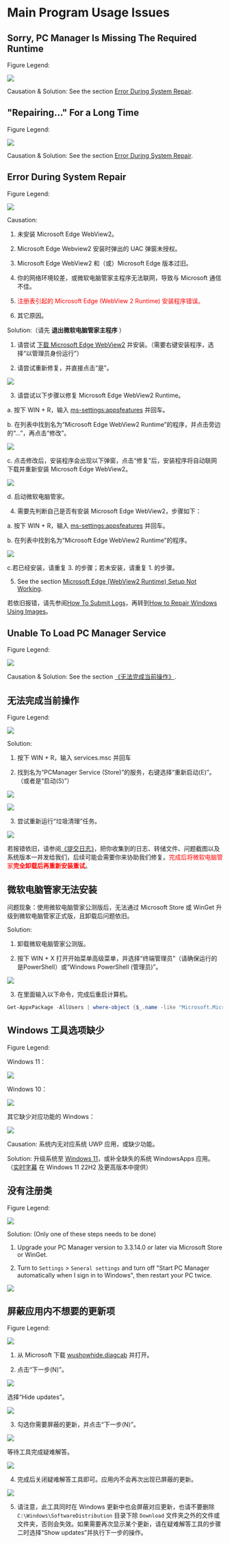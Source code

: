 # Main Program Usage Issues

## Sorry, PC Manager Is Missing The Required Runtime
Figure Legend:

![](../assets/problem-solving/main-program/EdgeWebView2/missing-runtime.png)

Causation & Solution: See the section [Error During System Repair](#error-during-system-repair).

## "Repairing..." For a Long Time
Figure Legend:

![](../assets/problem-solving/main-program/EdgeWebView2/reparing.png)

Causation & Solution: See the section [Error During System Repair](#error-during-system-repair).

## Error During System Repair
Figure Legend:

![](../assets/problem-solving/main-program/EdgeWebView2/failed-to-repair.png)

Causation:

1. 未安装 Microsoft Edge WebView2。

2. Microsoft Edge Webview2 安装时弹出的 UAC 弹窗未授权。

3. Microsoft Edge WebView2 和（或）Microsoft Edge 版本过旧。

4. 你的网络环境较差，或微软电脑管家主程序无法联网，导致与 Microsoft 通信不佳。

5. <font color=red>注册表引起的 Microsoft Edge (WebView 2 Runtime) 安装程序错误。</font>

6. 其它原因。

Solution:（请先 **退出微软电脑管家主程序** ）

1. 请尝试 [下载 Microsoft Edge WebView2](https://go.microsoft.com/fwlink/?linkid=2124701) 并安装。（需要右键安装程序，选择“以管理员身份运行”）

2. 请尝试重新修复，并直接点击“是”。

![](../assets/problem-solving/main-program/EdgeWebView2/EdgeWebView2-Setup.png)

3. 请尝试以下步骤以修复 Microsoft Edge WebView2 Runtime。

a. 按下 WIN + R，输入 [ms-settings:appsfeatures](ms-settings:appsfeatures) 并回车。

b. 在列表中找到名为“Microsoft Edge WebView2 Runtime”的程序，并点击旁边的“...”，再点击“修改”。

![](../assets/problem-solving/main-program/EdgeWebView2/modify.png)

c. 点击修改后，安装程序会出现以下弹窗，点击“修复”后，安装程序将自动联网下载并重新安装 Microsoft Edge WebView2。

![](../assets/problem-solving/main-program/EdgeWebView2/repair-Edge-WebView-2.png)

d. 启动微软电脑管家。

4. 需要先判断自己是否有安装 Microsoft Edge WebView2，步骤如下：

a. 按下 WIN + R，输入 [ms-settings:appsfeatures](ms-settings:appsfeatures) 并回车。

b. 在列表中找到名为“Microsoft Edge WebView2 Runtime”的程序。

![](../assets/problem-solving/main-program/EdgeWebView2/Edge-WebView-2.png)

c.若已经安装，请重复 3. 的步骤；若未安装，请重复 1. 的步骤。

5. See the section [Microsoft Edge (WebView2 Runtime) Setup Not Working](../problem-solving/EdgeWebView2#microsoft-edge-webview2-runtime-setup-not-working).

若依旧报错，请先参阅[How To Submit Logs](../appendix/submit-logs)，再转到[How to Repair Windows Using Images](../appendix/repair-system-image#image-repair)。

## Unable To Load PC Manager Service
Figure Legend:

![](../assets/problem-solving/main-program/service-error/unable-to-load-service.png)

Causation & Solution: See the section [《无法完成当前操作》](#无法完成当前操作).

## 无法完成当前操作
Figure Legend:

![](../assets/problem-solving/main-program/service-error/unable-to-proceed.png)

Solution:
1. 按下 WIN + R，输入 services.msc 并回车

2. 找到名为“PCManager Service (Store)”的服务，右键选择“重新启动(E)”。（或者是“启动(S)”）

![](../assets/problem-solving/main-program/service-error/start-service.png)

![](../assets/problem-solving/main-program/service-error/restart-service.png)

3. 尝试重新运行“垃圾清理”任务。

![](../assets/problem-solving/main-program/service-error/cleanup.png)

若报错依旧，请参阅[《提交日志》](../appendix/submit-advice-n-feedback)，把你收集到的日志、转储文件、问题截图以及系统版本一并发给我们，后续可能会需要你来协助我们修复。<font color=red>完成后将微软电脑管家**完全卸载后再重新安装重试**</font>。

## 微软电脑管家无法安装
问题现象：使用微软电脑管家公测版后，无法通过 Microsoft Store 或 WinGet 升级到微软电脑管家正式版，且卸载后问题依旧。

Solution:
1. 卸载微软电脑管家公测版。

2. 按下 WIN + X 打开开始菜单高级菜单，并选择“终端管理员”（请确保运行的是PowerShell）或“Windows PowerShell (管理员)”。

![](../assets/problem-solving/main-program/uninstallable/startmenu-right-click.png)

3. 在里面输入以下命令，完成后重启计算机。

```PowerShell
Get-AppxPackage -AllUsers | where-object {$_.name -like "Microsoft.MicrosoftPCManager"} | Remove-AppxPackage -AllUsers
```

## Windows 工具选项缺少
Figure Legend:

Windows 11：

![](../assets/problem-solving/main-program/missing-tool-options/Windows-11.png)

Windows 10：

![](../assets/problem-solving/main-program/missing-tool-options/Windows-10.png)

其它缺少对应功能的 Windows：

![](../assets/problem-solving/main-program/missing-tool-options/Windows-others.png)

Causation: 系统内无对应系统 UWP 应用，或缺少功能。

Solution: 升级系统至 [Windows 11](https://aka.ms/DownloadWindows11)，或补全缺失的系统 WindowsApps 应用。（[实时字幕](https://support.microsoft.com/zh-cn/windows/%E4%BD%BF%E7%94%A8%E5%AE%9E%E6%97%B6%E5%AD%97%E5%B9%95%E6%9B%B4%E5%A5%BD%E5%9C%B0%E4%BA%86%E8%A7%A3%E9%9F%B3%E9%A2%91-b52da59c-14b8-4031-aeeb-f6a47e6055df) 在 Windows 11 22H2 及更高版本中提供）

## 没有注册类
Figure Legend:

![](../assets/problem-solving/main-program/no-registration-class/no-registration-class.png)

Solution: (Only one of these steps needs to be done)
1. Upgrade your PC Manager version to 3.3.14.0 or later via Microsoft Store or WinGet.

2. Turn to `Settings` > `Seneral settings` and turn off "Start PC Manager automatically when I sign in to Windows", then restart your PC twice.

![](../assets/problem-solving/main-program/no-registration-class/close-startup.png)

## 屏蔽应用内不想要的更新项
Figure Legend:

![](../assets/problem-solving/main-program/wushowhide/updates.png)

1. 从 Microsoft 下载 [wushowhide.diagcab](http://download.microsoft.com/download/F/2/2/F22D5FDB-59CD-4275-8C95-1BE17BF70B21/wushowhide.diagcab) 并打开。

2. 点击“下一步(N)”。

![](../assets/problem-solving/main-program/wushowhide/next.png)

选择“Hide updates”。

![](../assets/problem-solving/main-program/wushowhide/hide-updates.png)

3. 勾选你需要屏蔽的更新，并点击“下一步(N)”。

![](../assets/problem-solving/main-program/wushowhide/select.png)

等待工具完成疑难解答。

![](../assets/problem-solving/main-program/wushowhide/finish.png)

4. 完成后关闭疑难解答工具即可。应用内不会再次出现已屏蔽的更新。

![](../assets/problem-solving/main-program/wushowhide/blocked.png)

5. 请注意，此工具同时在 Windows 更新中也会屏蔽对应更新，也请不要删除 <code>C:\Windows\SoftwareDistribution</code> 目录下除 <code>Download</code> 文件夹之外的文件或文件夹，否则会失效。如果需要再次显示某个更新，请在疑难解答工具的步骤二时选择“Show updates”并执行下一步的操作。